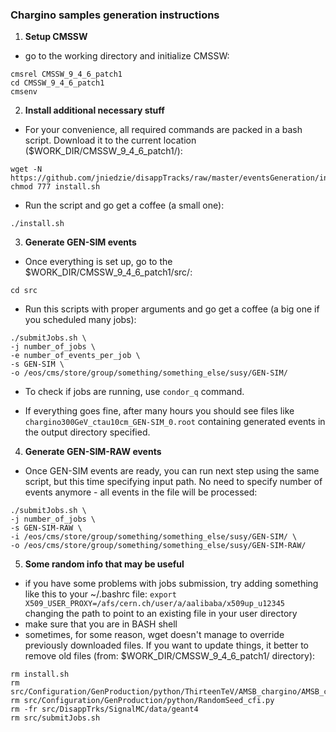 ### Chargino samples generation instructions

1. **Setup CMSSW**

* go to the working directory and initialize CMSSW:

```
cmsrel CMSSW_9_4_6_patch1
cd CMSSW_9_4_6_patch1
cmsenv
```

2. **Install additional necessary stuff**

* For your convenience, all required commands are packed in a bash script. Download it to the current location ($WORK_DIR/CMSSW_9_4_6_patch1/):

```
wget -N https://github.com/jniedzie/disappTracks/raw/master/eventsGeneration/install.sh
chmod 777 install.sh
```

* Run the script and go get a coffee (a small one):

`./install.sh`

3. **Generate GEN-SIM events**

* Once everything is set up, go to the $WORK_DIR/CMSSW_9_4_6_patch1/src/:

`cd src`

* Run this scripts with proper arguments and go get a coffee (a big one if you scheduled many jobs):

```
./submitJobs.sh \
-j number_of_jobs \
-e number_of_events_per_job \
-s GEN-SIM \
-o /eos/cms/store/group/something/something_else/susy/GEN-SIM/
```

* To check if jobs are running, use `condor_q` command.

* If everything goes fine, after many hours you should see files like `chargino300GeV_ctau10cm_GEN-SIM_0.root` containing generated events in the output directory specified.

4. **Generate GEN-SIM-RAW events**

* Once GEN-SIM events are ready, you can run next step using the same script, but this time specifying input path. No need to specify number of events anymore - all events in the file will be processed:

```
./submitJobs.sh \
-j number_of_jobs \ 
-s GEN-SIM-RAW \
-i /eos/cms/store/group/something/something_else/susy/GEN-SIM/ \
-o /eos/cms/store/group/something/something_else/susy/GEN-SIM-RAW/
```

5. **Some random info that may be useful**

* if you have some problems with jobs submission, try adding something like this to your ~/.bashrc file:
`export X509_USER_PROXY=/afs/cern.ch/user/a/aalibaba/x509up_u12345`
changing the path to point to an existing file in your user directory
* make sure that you are in BASH shell
* sometimes, for some reason, wget doesn't manage to override previously downloaded files. If you want to update things, it better to remove old files (from: $WORK_DIR/CMSSW_9_4_6_patch1/ directory):

```
rm install.sh
rm src/Configuration/GenProduction/python/ThirteenTeV/AMSB_chargino/AMSB_chargino300GeV_ctau10cm_NoFilter_13TeV.py
rm src/Configuration/GenProduction/python/RandomSeed_cfi.py
rm -fr src/DisappTrks/SignalMC/data/geant4
rm src/submitJobs.sh
```
